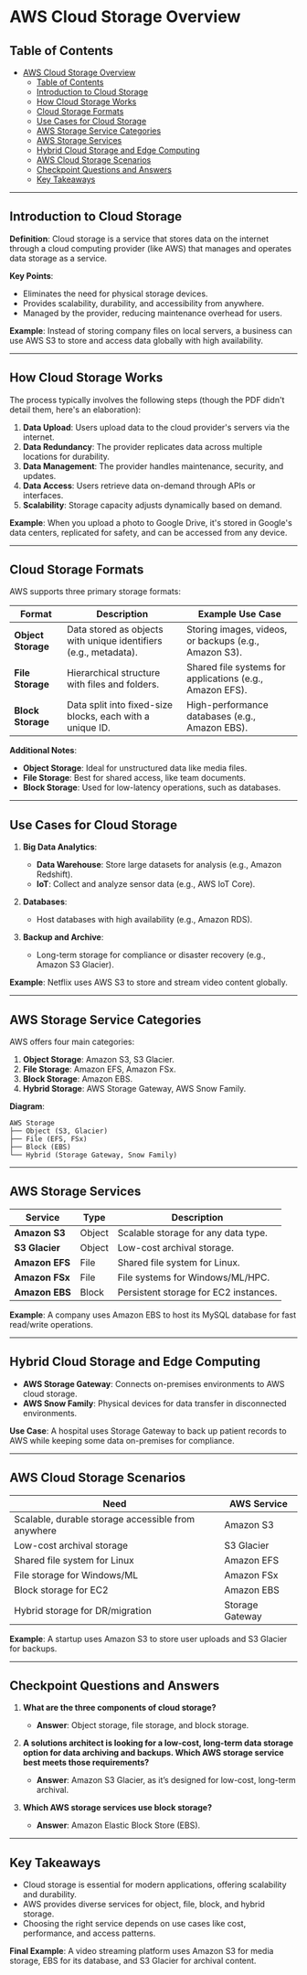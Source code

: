 # AWS Cloud Storage Overview

## Table of Contents
- [AWS Cloud Storage Overview](#aws-cloud-storage-overview)
  - [Table of Contents](#table-of-contents)
  - [Introduction to Cloud Storage](#introduction-to-cloud-storage)
  - [How Cloud Storage Works](#how-cloud-storage-works)
  - [Cloud Storage Formats](#cloud-storage-formats)
  - [Use Cases for Cloud Storage](#use-cases-for-cloud-storage)
  - [AWS Storage Service Categories](#aws-storage-service-categories)
  - [AWS Storage Services](#aws-storage-services)
  - [Hybrid Cloud Storage and Edge Computing](#hybrid-cloud-storage-and-edge-computing)
  - [AWS Cloud Storage Scenarios](#aws-cloud-storage-scenarios)
  - [Checkpoint Questions and Answers](#checkpoint-questions-and-answers)
  - [Key Takeaways](#key-takeaways)

---

## Introduction to Cloud Storage

**Definition**: Cloud storage is a service that stores data on the internet through a cloud computing provider (like AWS) that manages and operates data storage as a service.

**Key Points**:
- Eliminates the need for physical storage devices.
- Provides scalability, durability, and accessibility from anywhere.
- Managed by the provider, reducing maintenance overhead for users.

**Example**: Instead of storing company files on local servers, a business can use AWS S3 to store and access data globally with high availability.

---

## How Cloud Storage Works

The process typically involves the following steps (though the PDF didn't detail them, here's an elaboration):

1. **Data Upload**: Users upload data to the cloud provider's servers via the internet.
2. **Data Redundancy**: The provider replicates data across multiple locations for durability.
3. **Data Management**: The provider handles maintenance, security, and updates.
4. **Data Access**: Users retrieve data on-demand through APIs or interfaces.
5. **Scalability**: Storage capacity adjusts dynamically based on demand.

**Example**: When you upload a photo to Google Drive, it's stored in Google's data centers, replicated for safety, and can be accessed from any device.

---

## Cloud Storage Formats

AWS supports three primary storage formats:

| Format  | Description | Example Use Case |
|---------|------------|------------------|
| **Object Storage** | Data stored as objects with unique identifiers (e.g., metadata). | Storing images, videos, or backups (e.g., Amazon S3). |
| **File Storage** | Hierarchical structure with files and folders. | Shared file systems for applications (e.g., Amazon EFS). |
| **Block Storage** | Data split into fixed-size blocks, each with a unique ID. | High-performance databases (e.g., Amazon EBS). |

**Additional Notes**:
- **Object Storage**: Ideal for unstructured data like media files.
- **File Storage**: Best for shared access, like team documents.
- **Block Storage**: Used for low-latency operations, such as databases.

---

## Use Cases for Cloud Storage

1. **Big Data Analytics**:
   - **Data Warehouse**: Store large datasets for analysis (e.g., Amazon Redshift).
   - **IoT**: Collect and analyze sensor data (e.g., AWS IoT Core).

2. **Databases**:
   - Host databases with high availability (e.g., Amazon RDS).

3. **Backup and Archive**:
   - Long-term storage for compliance or disaster recovery (e.g., Amazon S3 Glacier).

**Example**: Netflix uses AWS S3 to store and stream video content globally.

---

## AWS Storage Service Categories

AWS offers four main categories:

1. **Object Storage**: Amazon S3, S3 Glacier.
2. **File Storage**: Amazon EFS, Amazon FSx.
3. **Block Storage**: Amazon EBS.
4. **Hybrid Storage**: AWS Storage Gateway, AWS Snow Family.

**Diagram**:
```
AWS Storage
├── Object (S3, Glacier)
├── File (EFS, FSx)
├── Block (EBS)
└── Hybrid (Storage Gateway, Snow Family)
```

---

## AWS Storage Services

| Service | Type | Description |
|---------|------|-------------|
| **Amazon S3** | Object | Scalable storage for any data type. |
| **S3 Glacier** | Object | Low-cost archival storage. |
| **Amazon EFS** | File | Shared file system for Linux. |
| **Amazon FSx** | File | File systems for Windows/ML/HPC. |
| **Amazon EBS** | Block | Persistent storage for EC2 instances. |

**Example**: A company uses Amazon EBS to host its MySQL database for fast read/write operations.

---

## Hybrid Cloud Storage and Edge Computing

- **AWS Storage Gateway**: Connects on-premises environments to AWS cloud storage.
- **AWS Snow Family**: Physical devices for data transfer in disconnected environments.

**Use Case**: A hospital uses Storage Gateway to back up patient records to AWS while keeping some data on-premises for compliance.

---

## AWS Cloud Storage Scenarios

| Need | AWS Service |
|------|-------------|
| Scalable, durable storage accessible from anywhere | Amazon S3 |
| Low-cost archival storage | S3 Glacier |
| Shared file system for Linux | Amazon EFS |
| File storage for Windows/ML | Amazon FSx |
| Block storage for EC2 | Amazon EBS |
| Hybrid storage for DR/migration | Storage Gateway |

**Example**: A startup uses Amazon S3 to store user uploads and S3 Glacier for backups.

---

## Checkpoint Questions and Answers

1. **What are the three components of cloud storage?**
   - **Answer**: Object storage, file storage, and block storage.

2. **A solutions architect is looking for a low-cost, long-term data storage option for data archiving and backups. Which AWS storage service best meets those requirements?**
   - **Answer**: Amazon S3 Glacier, as it’s designed for low-cost, long-term archival.

3. **Which AWS storage services use block storage?**
   - **Answer**: Amazon Elastic Block Store (EBS).

---

## Key Takeaways

- Cloud storage is essential for modern applications, offering scalability and durability.
- AWS provides diverse services for object, file, block, and hybrid storage.
- Choosing the right service depends on use cases like cost, performance, and access patterns.

**Final Example**: A video streaming platform uses Amazon S3 for media storage, EBS for its database, and S3 Glacier for archival content.
